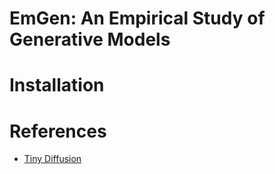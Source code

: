 # EmGen: An Empirical Study of Generative Models

# Installation


# References
- [Tiny Diffusion](https://github.com/tanelp/tiny-diffusion)